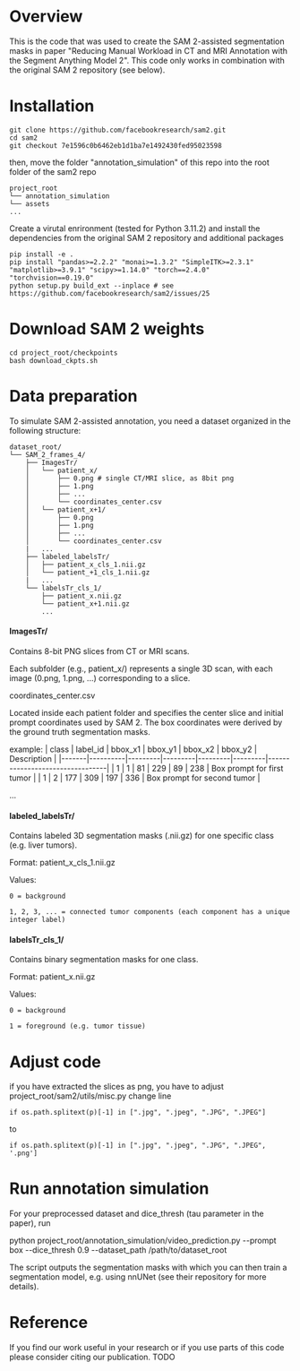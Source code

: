 # Overview
This is the code that was used to create the SAM 2-assisted segmentation masks in paper "Reducing Manual Workload in CT and MRI Annotation with the Segment Anything Model 2". This code only works in combination with the original SAM 2 repository (see below).
# Installation
```
git clone https://github.com/facebookresearch/sam2.git
cd sam2
git checkout 7e1596c0b6462eb1d1ba7e1492430fed95023598
```
then, move the folder "annotation_simulation" of this repo into the root folder of the sam2 repo
```
project_root
└── annotation_simulation
└── assets
...
```

Create a virutal enrironment (tested for Python 3.11.2) and install the dependencies from the original SAM 2 repository and additional packages
```
pip install -e .
pip install "pandas>=2.2.2" "monai>=1.3.2" "SimpleITK>=2.3.1" "matplotlib>=3.9.1" "scipy>=1.14.0" "torch==2.4.0" "torchvision==0.19.0"
python setup.py build_ext --inplace # see https://github.com/facebookresearch/sam2/issues/25
```
# Download SAM 2 weights
```
cd project_root/checkpoints
bash download_ckpts.sh 
```
# Data preparation
To simulate SAM 2-assisted annotation, you need a dataset organized in the following structure:
```
dataset_root/
└── SAM_2_frames_4/
    ├── ImagesTr/
    │   └── patient_x/
    │       ├── 0.png # single CT/MRI slice, as 8bit png
    │       ├── 1.png
    │       ├── ...
    │       └── coordinates_center.csv
    │   └── patient_x+1/
    │       ├── 0.png
    │       ├── 1.png
    │       ├── ...
    │       └── coordinates_center.csv
    |   ...
    ├── labeled_labelsTr/
    │   ├── patient_x_cls_1.nii.gz
    │   └── patient_+1_cls_1.nii.gz
    |   ...
    └── labelsTr_cls_1/
        ├── patient_x.nii.gz
        └── patient_x+1.nii.gz
        ...
```
#### ImagesTr/

Contains 8-bit PNG slices from CT or MRI scans.

Each subfolder (e.g., patient_x/) represents a single 3D scan, with each image (0.png, 1.png, ...) corresponding to a slice.

coordinates_center.csv

Located inside each patient folder and specifies the center slice and initial prompt coordinates used by SAM 2. The box coordinates were derived by the ground truth segmentation masks.

example:
| class | label_id | bbox_x1 | bbox_y1 | bbox_x2 | bbox_y2 | Description                     |
|-------|----------|---------|---------|---------|---------|---------------------------------|
| 1     | 1        | 81      | 229     | 89      | 238     | Box prompt for first tumor      |
| 1     | 2        | 177     | 309     | 197     | 336     | Box prompt for second tumor     |

...

#### labeled_labelsTr/

Contains labeled 3D segmentation masks (.nii.gz) for one specific class (e.g. liver tumors).

Format: patient_x_cls_1.nii.gz

Values:

    0 = background

    1, 2, 3, ... = connected tumor components (each component has a unique integer label)

#### labelsTr_cls_1/

Contains binary segmentation masks for one class.

Format: patient_x.nii.gz

Values:

    0 = background

    1 = foreground (e.g. tumor tissue)

# Adjust code
if you have extracted the slices as png, you have to adjust project_root/sam2/utils/misc.py
change line
```
if os.path.splitext(p)[-1] in [".jpg", ".jpeg", ".JPG", ".JPEG"]
```
to
```
if os.path.splitext(p)[-1] in [".jpg", ".jpeg", ".JPG", ".JPEG", '.png']
```
# Run annotation simulation
For your preprocessed dataset and dice_thresh (tau parameter in the paper), run

python project_root/annotation_simulation/video_prediction.py --prompt box --dice_thresh 0.9 --dataset_path /path/to/dataset_root

The script outputs the segmentation masks with which you can then train a segmentation model, e.g. using nnUNet (see their repository for more details).

# Reference
If you find our work useful in your research or if you use parts of this code please consider citing our publication.
TODO